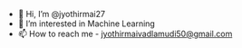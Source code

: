 - 👋 Hi, I’m @jyothirmai27
- 👀 I’m interested in Machine Learning
- 📫 How to reach me - jyothirmaivadlamudi50@gmail.com


<!---
jyothirmai27/jyothirmai27 is a ✨ special ✨ repository because its `README.md` (this file) appears on your GitHub profile.
You can click the Preview link to take a look at your changes.
--->
